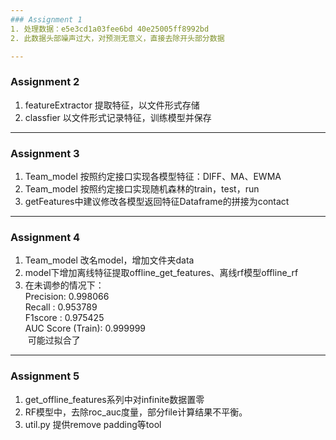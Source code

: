 ```yaml
---
### Assignment 1
1. 处理数据：e5e3cd1a03fee6bd 40e25005ff8992bd
2. 此数据头部噪声过大，对预测无意义，直接去除开头部分数据

---
```

### Assignment 2
1. featureExtractor 提取特征，以文件形式存储
2. classfier 以文件形式记录特征，训练模型并保存

---
### Assignment 3
1. Team_model 按照约定接口实现各模型特征：DIFF、MA、EWMA
2. Team_model 按照约定接口实现随机森林的train，test，run
3. getFeatures中建议修改各模型返回特征Dataframe的拼接为contact

---
### Assignment 4
1. Team_model 改名model，增加文件夹data
2. model下增加离线特征提取offline_get_features、离线rf模型offline_rf
3. 在未调参的情况下： <br>
  Precision:   0.998066 <br>
  Recall   :   0.953789 <br>
  F1score  :   0.975425 <br>
  AUC Score (Train): 0.999999  <br>
  可能过拟合了
  
---
### Assignment 5
1. get_offline_features系列中对infinite数据置零
2. RF模型中，去除roc_auc度量，部分file计算结果不平衡。
3. util.py 提供remove padding等tool
